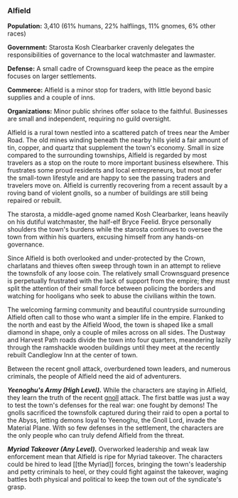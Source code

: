 ### Alfield

**Population:** 3,410 (61% humans, 22% halflings, 11% gnomes, 6% other races)

**Government:** Starosta Kosh Clearbarker cravenly delegates the responsibilities of governance to the local watchmaster and lawmaster.

**Defense:** A small cadre of Crownsguard keep the peace as the empire focuses on larger settlements.

**Commerce:** Alfield is a minor stop for traders, with little beyond basic supplies and a couple of inns.

**Organizations:** Minor public shrines offer solace to the faithful. Businesses are small and independent, requiring no guild oversight.

Alfield is a rural town nestled into a scattered patch of trees near the Amber Road. The old mines winding beneath the nearby hills yield a fair amount of tin, copper, and quartz that supplement the town's economy. Small in size compared to the surrounding townships, Alfield is regarded by most travelers as a stop on the route to more important business elsewhere. This frustrates some proud residents and local entrepreneurs, but most prefer the small-town lifestyle and are happy to see the passing traders and travelers move on. Alfield is currently recovering from a recent assault by a roving band of violent gnolls, so a number of buildings are still being repaired or rebuilt.

The starosta, a middle-aged gnome named Kosh Clearbarker, leans heavily on his dutiful watchmaster, the half-elf Bryce Feelid. Bryce personally shoulders the town's burdens while the starosta continues to oversee the town from within his quarters, excusing himself from any hands-on governance.

Since Alfield is both overlooked and under-protected by the Crown, charlatans and thieves often sweep through town in an attempt to relieve the townsfolk of any loose coin. The relatively small Crownsguard presence is perpetually frustrated with the lack of support from the empire; they must split the attention of their small force between policing the borders and watching for hooligans who seek to abuse the civilians within the town.

The welcoming farming community and beautiful countryside surrounding Alfield often call to those who want a simpler life in the empire. Flanked to the north and east by the Alfield Wood, the town is shaped like a small diamond in shape, only a couple of miles across on all sides. The Dustway and Harvest Path roads divide the town into four quarters, meandering lazily through the ramshackle wooden buildings until they meet at the recently rebuilt Candleglow Inn at the center of town.

Between the recent gnoll attack, overburdened town leaders, and numerous criminals, the people of Alfield need the aid of adventurers.

_**Yeenoghu's Army (High Level).**_ While the characters are staying in Alfield, they learn the truth of the recent [gnoll](https://www.dndbeyond.com/monsters/gnoll) attack. The first battle was just a way to test the town's defenses for the real war: one fought by demons! The gnolls sacrificed the townsfolk captured during their raid to open a portal to the Abyss, letting demons loyal to Yeenoghu, the Gnoll Lord, invade the Material Plane. With so few defenses in the settlement, the characters are the only people who can truly defend Alfield from the threat.

_**Myriad Takeover (Any Level).**_ Overworked leadership and weak law enforcement mean that Alfield is ripe for Myriad takeover. The characters could be hired to lead [[the Myriad]] forces, bringing the town's leadership and petty criminals to heel, or they could fight against the takeover, waging battles both physical and political to keep the town out of the syndicate's grasp.